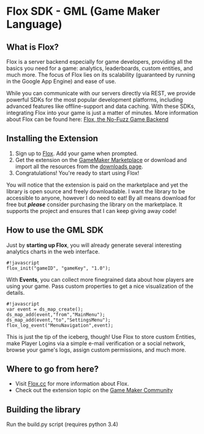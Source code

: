 # Flox SDK - GML (Game Maker Language)

## What is Flox?

Flox is a server backend especially for game developers, providing all the basics 
you need for a game: analytics, leaderboards, custom entities, and much more. The 
focus of Flox lies on its scalability (guaranteed by running in the Google App Engine) 
and ease of use.

While you can communicate with our servers directly via REST, we provide powerful 
SDKs for the most popular development platforms, including advanced features like 
offline-support and data caching. With these SDKs, integrating Flox into your game 
is just a matter of minutes. More information about Flox can be found here: 
[Flox, the No-Fuzz Game Backend](http://gamua.com/flox)

## Installing the Extension 

1. Sign up to [Flox](http://www.flox.cc/panel/register). Add your game when prompted.
2. Get the extension on the [GameMaker Marketplace](https://marketplace.yoyogames.com/assets/574/flox-gm)
or download and import all the resources from the [downloads page](https://bitbucket.org/RaniSputnik/flox-gml/downloads).
3. Congratulations! You're ready to start using Flox!

You will notice that the extension is paid on the marketplace and yet the library is open source
and freely downloadable. I want the library to be accessible to anyone, however I do need to eat!
By all means download for free but ***please*** consider purchasing the library on the 
marketplace. It supports the project and ensures that I can keep giving away code!

## How to use the GML SDK

Just by **starting up Flox**, you will already generate several interesting analytics charts in the web interface.
```
#!javascript
flox_init("gameID", "gameKey", "1.0");
```
With **Events**, you can collect more finegrained data about how players are using your game. Pass custom properties to get a nice visualization of the details.
```
#!javascript
var event = ds_map_create();
ds_map_add(event,"from","MainMenu");
ds_map_add(event,"to","SettingsMenu");
flox_log_event("MenuNavigation",event);
```
This is just the tip of the iceberg, though! Use Flox to store custom Entities, make Player Logins via a simple e-mail verification or a social network, browse your game's logs, assign custom permissions, and much more.

## Where to go from here?
* Visit [Flox.cc](http://www.flox.cc) for more information about Flox.
* Check out the extension topic on the [Game Maker Community](http://gmc.yoyogames.com/index.php?showtopic=619114#entry4550823)

## Building the library

Run the build.py script (requires python 3.4)